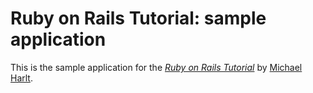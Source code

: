 # Ruby on Rails Tutorial: sample application

This is the sample application for the [*Ruby on Rails Tutorial*](http://railstutorial.org/) by
[Michael Harlt](http://michaelhartl.com/).
